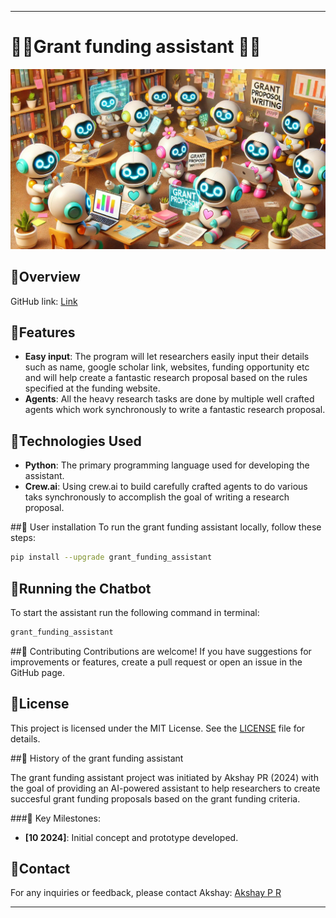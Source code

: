 
----------------------------------------------------------------------------------------------------------------------------------------------------------------------------------------------

# 🍁🍁Grant funding assistant 🍁🍁

![Grant funding assistant](joyful_bots_collaborating.jpg)

## 🚀Overview 


GitHub link: [Link](https://github.com/Dorcatz123/grant_funding_assistant)

## 🚀Features 
- **Easy input**: The program will let researchers easily input their details such as name, google scholar link, websites, funding opportunity etc and will 
                   help create a fantastic research proposal based on the rules specified at the funding website.
- **Agents**: All the heavy research tasks are done by multiple well crafted agents which work synchronously to write a fantastic research proposal. 

## 🚀Technologies Used 
- **Python**: The primary programming language used for developing the assistant.
- **Crew.ai**: Using crew.ai to build carefully crafted agents to do various taks synchronously to accomplish the goal of writing a research proposal.


##🚀 User installation 
To run the grant funding assistant locally, follow these steps:

   ```bash
  pip install --upgrade grant_funding_assistant
   ```

## 🚀Running the Chatbot 
To start the assistant run the following command in terminal:
```bash
grant_funding_assistant
```


##🚀 Contributing 
Contributions are welcome! If you have suggestions for improvements or features, create a pull request or open an issue in the GitHub page.

## 🚀License 
This project is licensed under the MIT License. See the [LICENSE](LICENSE.txt) file for details.


##🚀 History of the grant funding assistant

The grant funding assistant project was initiated by Akshay PR (2024) with the goal of providing an AI-powered assistant to help researchers to create succesful grant funding proposals
based on the grant funding criteria. 


###🚀 Key Milestones:
- **[10 2024]**: Initial concept and prototype developed.


## 🚀Contact
For any inquiries or feedback, please contact Akshay: [Akshay P R](mailto:akshaypr314159@gmail.com)

-----------------------------------------------------------------------------------------------------------------------------------------------------------------------


